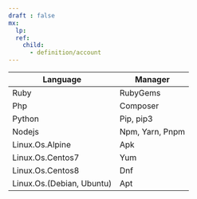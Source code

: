 ```yaml
---
draft : false
mx:
  lp:
  ref:
    child:
      - definition/account
---
```



|Language|Manager|
|-|-|
|Ruby|RubyGems|
|Php|Composer|
|Python|Pip, pip3|
|Nodejs|Npm, Yarn, Pnpm|
|Linux.Os.Alpine|Apk|
|Linux.Os.Centos7|Yum|
|Linux.Os.Centos8|Dnf|
|Linux.Os.(Debian, Ubuntu)|Apt|
<br>

